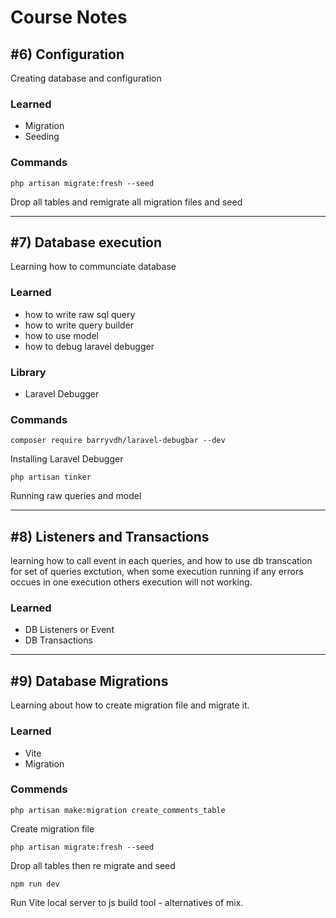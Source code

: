 # Course Notes
## #6) Configuration
Creating database and configuration
### Learned
* Migration
* Seeding
### Commands
```
php artisan migrate:fresh --seed
```
Drop all tables and remigrate all migration files and seed

<hr>

## #7) Database execution
Learning how to communciate database
### Learned
* how to write raw sql query
* how to write query builder
* how to use model
* how to debug laravel debugger
### Library
* Laravel Debugger
### Commands
```
composer require barryvdh/laravel-debugbar --dev
```
Installing Laravel Debugger
```
php artisan tinker
```
Running raw queries and model

<hr>

## #8) Listeners and Transactions
learning how to call event in each queries, and how to use db transcation for set of queries exctution, when some execution running if any errors occues in one execution others execution will not working.

### Learned
* DB Listeners or Event
* DB Transactions

<hr>

## #9) Database Migrations
Learning about how to create migration file and migrate it.

### Learned
* Vite
* Migration

### Commends
```
php artisan make:migration create_comments_table
```
Create migration file
```
php artisan migrate:fresh --seed
```
Drop all tables then re migrate and seed
```
npm run dev
```
Run Vite local server to js build tool - alternatives of mix.